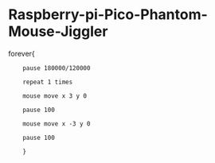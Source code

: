 # Raspberry-pi-Pico-Phantom-Mouse-Jiggler


forever{

        pause 180000/120000

        repeat 1 times

        mouse move x 3 y 0

        pause 100

        mouse move x -3 y 0

        pause 100

        }
